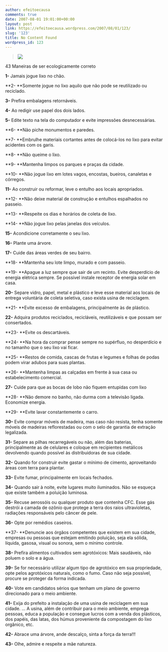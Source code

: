 ```yaml
---
author: efeitoecausa
comments: true
date: 2007-08-01 19:01:00+00:00
layout: post
link: https://efeitoecausa.wordpress.com/2007/08/01/123/
slug: '123'
title: No Content Found
wordpress_id: 123
---
```


>[![](http://efeitoecausa.files.wordpress.com/2007/08/pv.jpg?w=300)](http://efeitoecausa.files.wordpress.com/2007/08/pv.jpg)  
 

43 Maneiras de ser ecologicamente correto  


 

**1-** Jamais jogue lixo no chão.

 

**2- **Somente jogue no lixo aquilo que não pode se reutilizado ou reciclado.

 

**3-** Prefira embalagens retornáveis.

 

**4-** Ao redigir use papel dos dois lados.

 

**5-** Edite texto na tela do computador e evite impressões desnecessárias.

 

**6- **Não piche monumentos e paredes.

 

**7- **Embrulhe materiais cortantes antes de colocá-los no lixo para evitar acidentes com os garis.

 

**8- **Não queime o lixo.

 

**9- **Mantenha limpos os parques e praças da cidade.

 

**10- **Não jogue lixo em lotes vagos, encostas, bueiros, canaletas e córregos.

 

**11-** Ao construir ou reformar, leve o entulho aos locais apropriados.

 

**12- **Não deixe material de construção e entulhos espalhados no passeio.

 

**13- **Respeite os dias e horários de coleta de lixo.

 

**14- **Não jogue lixo pelas janelas dos veículos.

 

**15-** Acondicione corretamente o seu lixo.

 

**16-** Plante uma árvore.

 

**17-** Cuide das áreas verdes de seu bairro.

 

**18- **Mantenha seu lote limpo, murado e com passeio.

 

**19- **Apague a luz sempre que sair de um recinto. Evite desperdício de energia elétrica sempre.  Se possível instale receptor de energia solar em casa.

 

**20-** Separe vidro, papel, metal e plástico e leve esse material aos locais de entrega voluntária de coleta seletiva, caso exista usina de reciclagem.

 

**21- **Evite excesso de embalagens, principalmente às de plástico.

 

**22-** Adquira produtos reciclados, recicláveis, reutilizáveis e que possam ser consertados.

 

**23- **Evite os descartáveis.

 

**24- **Na hora da comprar pense sempre no supérfluo, no desperdício e no tamanho que o seu lixo vai ficar.

 

**25- **Restos de comida, cascas de frutas e legumes e folhas de podas podem virar adubos para suas plantas.

 

**26- **Mantenha limpas as calçadas em frente à sua casa ou estabelecimento comercial.

 

**27-** Cuide para que as bocas de lobo não fiquem entupidas com lixo

 

**28- **Não demore no banho, não durma com a televisão ligada. Economize energia.

 

**29- **Evite lavar constantemente o carro.

 

**30-** Evite comprar móveis de madeira, mas caso não resista, tenha somente móveis de madeiras reflorestadas ou com o selo de garantia de extração legalizada.

 

**31-** Separe as pilhas recarregáveis ou não, além das baterias, principalmente as de celulares e coloque em recipientes metálicos devolvendo quando possível às distribuidoras de sua cidade.

 

**32-** Quando for construir evite gastar o mínimo de cimento, aproveitando áreas com terra para plantar.

 

**33-** Evite fumar, principalmente em locais fechados.

 

**34-** Quando sair à noite, evite lugares muito iluminados. Não se esqueça que existe também a poluição luminosa.

 

**35-** Recuse aerossóis ou qualquer produto que contenha CFC. Esse gás destrói a camada de ozônio que protege a terra dos raios ultravioletas, radiações responsáveis pelo câncer de pele.

 

**36-** Opte por remédios caseiros.

 

**37- **Denuncie aos órgãos competentes que existem em sua cidade, empresas ou pessoas que estejam emitindo poluição, seja ela sólida, líquida, gasosa, visual ou sonora, sem o mínimo controle.

 

**38-** Prefira alimentos cultivados sem agrotóxicos: Mais saudáveis, não poluem o solo e a água.

 

**39-** Se for necessário utilizar algum tipo de agrotóxico em sua propriedade, opte pelos agrotóxicos naturais, como o fumo. Caso não seja possível, procure se proteger da forma indicada.

 

**40-** Vote em candidatos sérios que tenham um plano de governo direcionado para o meio ambiente.

 

**41-** Exija do prefeito a instalação de uma usina de reciclagem em sua cidade. ... A usina, além de contribuir para o meio ambiente, emprega pessoas, educa a população e consegue lucros com a venda dos plásticos, dos papéis, das latas, dos húmus proveniente da compostagem do lixo orgânico, etc.

 

**42-** Abrace uma árvore, ande descalço, sinta a força da terra!!!

 

**43-** Olhe, admire e respeite a mãe natureza.
